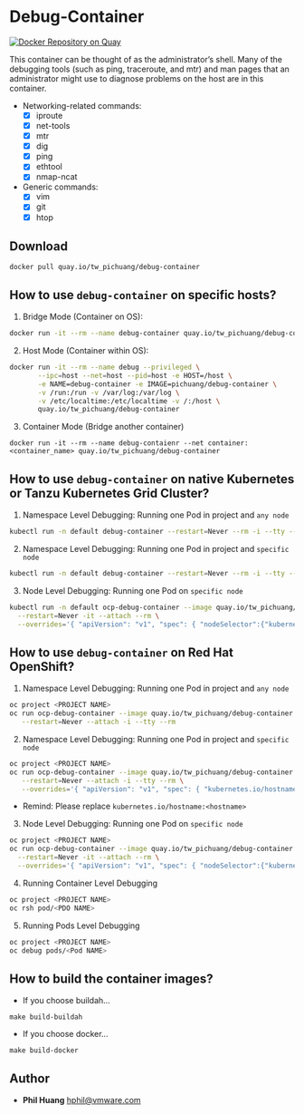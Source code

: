 # Debug-Container

[![Docker Repository on Quay](https://quay.io/repository/tw_pichuang/debug-container/status "Docker Repository on Quay")](https://quay.io/repository/tw_pichuang/debug-container)

This container can be thought of as the administrator’s shell. Many of the debugging tools (such as ping, traceroute, and mtr) and man pages that an administrator might use to diagnose problems on the host are in this container.

- Networking-related commands:
  - [x] iproute
  - [x] net-tools
  - [x] mtr
  - [x] dig
  - [x] ping
  - [x] ethtool
  - [x] nmap-ncat
- Generic commands:
  - [x] vim
  - [x] git
  - [x] htop

## Download
```
docker pull quay.io/tw_pichuang/debug-container
```

## How to use `debug-container` on specific hosts?

1. Bridge Mode (Container on OS):
```bash
docker run -it --rm --name debug-container quay.io/tw_pichuang/debug-container
```

2. Host Mode (Container within OS):
```bash
docker run -it --rm --name debug --privileged \
       --ipc=host --net=host --pid=host -e HOST=/host \
       -e NAME=debug-container -e IMAGE=pichuang/debug-container \
       -v /run:/run -v /var/log:/var/log \
       -v /etc/localtime:/etc/localtime -v /:/host \
       quay.io/tw_pichuang/debug-container
```

3. Container Mode (Bridge another container)
```
docker run -it --rm --name debug-contaienr --net container:<container_name> quay.io/tw_pichuang/debug-container
```

## How to use `debug-container` on native Kubernetes or Tanzu Kubernetes Grid Cluster?

1. Namespace Level Debugging: Running one Pod in project and `any node`
```bash
kubectl run -n default debug-container --restart=Never --rm -i --tty --image quay.io/tw_pichuang/debug-container -- /bin/bash
```

2. Namespace Level Debugging: Running one Pod in project and `specific node`
```bash
kubectl run -n default debug-container --restart=Never --rm -i --tty --overrides='{ "apiVersion": "v1", "spec": {"kubernetes.io/hostname":"tce-local-control-plane"}}' --image quay.io/tw_pichuang/debug-container -- /bin/bash
```

3. Node Level Debugging: Running one Pod on `specific node`
```bash
kubectl run -n default ocp-debug-container --image quay.io/tw_pichuang/debug-container \
  --restart=Never -it --attach --rm \
  --overrides='{ "apiVersion": "v1", "spec": { "nodeSelector":{"kubernetes.io/hostname":"tce-local-control-plane"}, "hostNetwork": true}}' -- /bin/bash
```


## How to use `debug-container` on Red Hat OpenShift?

1. Namespace Level Debugging: Running one Pod in project and `any node`
```bash
oc project <PROJECT NAME>
oc run ocp-debug-container --image quay.io/tw_pichuang/debug-container \
   --restart=Never --attach -i --tty --rm
```

2. Namespace Level Debugging: Running one Pod in project and `specific node`
```bash
oc project <PROJECT NAME>
oc run ocp-debug-container --image quay.io/tw_pichuang/debug-container \
   --restart=Never --attach -i --tty --rm \
   --overrides='{ "apiVersion": "v1", "spec": { "kubernetes.io/hostname":"compute-1"}}}'
```
- Remind: Please replace `kubernetes.io/hostname:<hostname>`

3. Node Level Debugging: Running one Pod on `specific node`

```bash
oc project <PROJECT NAME>
oc run ocp-debug-container --image quay.io/tw_pichuang/debug-container \
  --restart=Never -it --attach --rm \
  --overrides='{ "apiVersion": "v1", "spec": { "nodeSelector":{"kubernetes.io/hostname":"compute-1"}, "hostNetwork": true}}'
```

4. Running Container Level Debugging
```bash
oc project <PROJECT NAME>
oc rsh pod/<PDO NAME>
```

5. Running Pods Level Debugging
```bash
oc project <PROJECT NAME>
oc debug pods/<Pod NAME>
```

## How to build the container images?
- If you choose buildah...
```
make build-buildah
```

- If you choose docker...
```
make build-docker
```


## Author
* **Phil Huang** <hphil@vmware.com>

